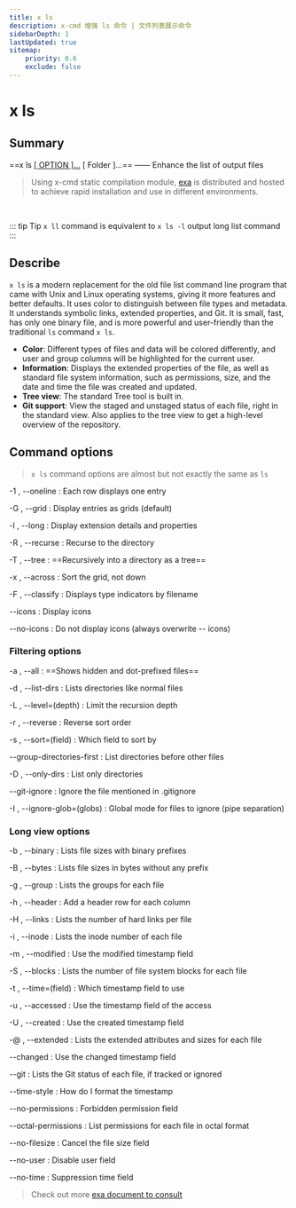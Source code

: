 ```yaml
---
title: x ls
description: x-cmd 增强 ls 命令 | 文件列表展示命令
sidebarDepth: 1
lastUpdated: true
sitemap:
    priority: 0.6
    exclude: false
---
```


# x ls

<Terminal :termIndex="0"/>

## Summary
==x ls [[ OPTION ]...](#command-options) [ Folder ]...==  ——  Enhance the list of output files

> Using x-cmd static compilation module, [exa](https://github.com/ogham/exa) is distributed and hosted to achieve rapid installation and use in different environments.

<br>

::: tip Tip
`x ll` command is equivalent to `x ls -l` output long list command
:::

## Describe

`x ls` is a modern replacement for the old file list command line program that came with Unix and Linux operating systems, giving it more features and better defaults. It uses color to distinguish between file types and metadata. It understands symbolic links, extended properties, and Git. It is small, fast, has only one binary file, and is more powerful and user-friendly than the traditional `ls` command `x ls`.

- **Color**: Different types of files and data will be colored differently, and user and group columns will be highlighted for the current user.
- **Information**: Displays the extended properties of the file, as well as standard file system information, such as permissions, size, and the date and time the file was created and updated.
- **Tree view**: The standard Tree tool is built in.
- **Git support**: View the staged and unstaged status of each file, right in the standard view. Also applies to the tree view to get a high-level overview of the repository.
## Command options

> `x ls` command options are almost but not exactly the same as `ls`

-1 , --oneline
:   Each row displays one entry

-G , --grid
: Display entries as grids (default)

-l , --long
: Display extension details and properties

-R , --recurse
:  Recurse to the directory

-T , --tree
: ==Recursively into a directory as a tree==

-x , --across
: Sort the grid, not down

-F , --classify
: Displays type indicators by filename

--icons
: Display icons

--no-icons
: Do not display icons (always overwrite -- icons)

### Filtering options

-a , --all
: ==Shows hidden and dot-prefixed files==

-d , --list-dirs
: Lists directories like normal files

-L , --level=(depth)
: Limit the recursion depth

-r , --reverse
: Reverse sort order

-s , --sort=(field)
: Which field to sort by

--group-directories-first
: List directories before other files

-D , --only-dirs
: List only directories

--git-ignore
: Ignore the file mentioned in .gitignore

-I , --ignore-glob=(globs)
: Global mode for files to ignore (pipe separation)

### Long view options

-b , --binary
: Lists file sizes with binary prefixes

-B , --bytes
: Lists file sizes in bytes without any prefix

-g , --group
: Lists the groups for each file

-h , --header
: Add a header row for each column

-H , --links
: Lists the number of hard links per file

-i , --inode
: Lists the inode number of each file

-m , --modified
: Use the modified timestamp field

-S , --blocks
: Lists the number of file system blocks for each file

-t , --time=(field)
: Which timestamp field to use

-u , --accessed
: Use the timestamp field of the access

-U , --created
: Use the created timestamp field

-@ , --extended
: Lists the extended attributes and sizes for each file

--changed
: Use the changed timestamp field

--git
: Lists the Git status of each file, if tracked or ignored

--time-style
: How do I format the timestamp

--no-permissions
: Forbidden permission field

--octal-permissions
: List permissions for each file in octal format

--no-filesize
: Cancel the file size field

--no-user
: Disable user field

--no-time
: Suppression time field


> Check out more [exa document to consult](https://github.com/ogham/exa)